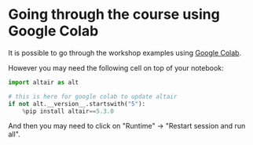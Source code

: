 # Going through the course using Google Colab

It is possible to go through the workshop examples using [Google Colab](https://colab.google/).

However you may need the following cell on top of your notebook:
```python
import altair as alt

# this is here for google colab to update altair
if not alt.__version__.startswith("5"):
    %pip install altair==5.3.0
```

And then you may need to click on "Runtime" -> "Restart session and run all".
